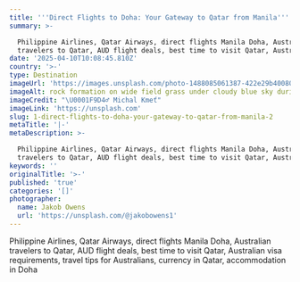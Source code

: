 ```yaml
---
title: '''Direct Flights to Doha: Your Gateway to Qatar from Manila'''
summary: >-

  Philippine Airlines, Qatar Airways, direct flights Manila Doha, Australian
  travelers to Qatar, AUD flight deals, best time to visit Qatar, Australian...
date: '2025-04-10T10:08:45.810Z'
country: '>-'
type: Destination
imageUrl: 'https://images.unsplash.com/photo-1488085061387-422e29b40080'
imageAlt: rock formation on wide field grass under cloudy blue sky during daytime
imageCredit: "\U0001F9D4‍♂️ Michal Kmeť"
imageLink: 'https://unsplash.com'
slug: 1-direct-flights-to-doha-your-gateway-to-qatar-from-manila-2
metaTitle: '|-'
metaDescription: >-

  Philippine Airlines, Qatar Airways, direct flights Manila Doha, Australian
  travelers to Qatar, AUD flight deals, best time to visit Qatar, Australian...
keywords: ''
originalTitle: '>-'
published: 'true'
categories: '[]'
photographer:
  name: Jakob Owens
  url: 'https://unsplash.com/@jakobowens1'
---
```








Philippine Airlines, Qatar Airways, direct flights Manila Doha, Australian travelers to Qatar, AUD flight deals, best time to visit Qatar, Australian visa requirements, travel tips for Australians, currency in Qatar, accommodation in Doha
